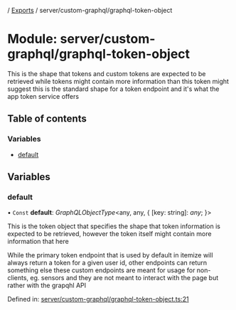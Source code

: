 [](../README.md) / [Exports](../modules.md) / server/custom-graphql/graphql-token-object

# Module: server/custom-graphql/graphql-token-object

This is the shape that tokens and custom tokens are expected to be retrieved
while tokens might contain more information than this token might suggest
this is the standard shape for a token endpoint and it's what the app token
service offers

## Table of contents

### Variables

- [default](server_custom_graphql_graphql_token_object.md#default)

## Variables

### default

• `Const` **default**: *GraphQLObjectType*<any, any, { [key: string]: *any*;  }\>

This is the token object that specifies the shape that token information
is expected to be retrieved, however the token itself might contain more
information that here

While the primary token endpoint that is used by default in itemize will always
return a token for a given user id, other endpoints can return something else
these custom endpoints are meant for usage for non-clients, eg. sensors and they
are not meant to interact with the page but rather with the grapqhl API

Defined in: [server/custom-graphql/graphql-token-object.ts:21](https://github.com/onzag/itemize/blob/3efa2a4a/server/custom-graphql/graphql-token-object.ts#L21)
